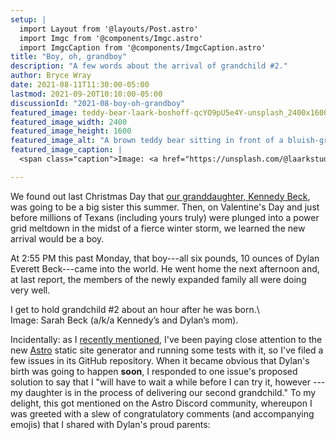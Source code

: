 ```yaml
---
setup: |
  import Layout from '@layouts/Post.astro'
  import Imgc from '@components/Imgc.astro'
  import ImgcCaption from '@components/ImgcCaption.astro'
title: "Boy, oh, grandboy"
description: "A few words about the arrival of grandchild #2."
author: Bryce Wray
date: 2021-08-11T11:30:00-05:00
lastmod: 2021-09-20T10:10:00-05:00
discussionId: "2021-08-boy-oh-grandboy"
featured_image: teddy-bear-laark-boshoff-qcYO9pU5e4Y-unsplash_2400x1600.jpg
featured_image_width: 2400
featured_image_height: 1600
featured_image_alt: "A brown teddy bear sitting in front of a bluish-green background"
featured_image_caption: |
  <span class="caption">Image: <a href="https://unsplash.com/@laarkstudio?utm_source=unsplash&utm_medium=referral&utm_content=creditCopyText">Laårk Boshoff</a>; <a href="https://unsplash.com/s/photos/teddy-bear?utm_source=unsplash&utm_medium=referral&utm_content=creditCopyText">Unsplash</a></span>

---
```


We found out last Christmas Day that [our granddaughter, Kennedy Beck](/posts/2020/03/welcome-sweet-little-early-bird/), was going to be a big sister this summer. Then, on Valentine's Day and just before millions of Texans (including yours truly) were plunged into a power grid meltdown in the midst of a fierce winter storm, we learned the new arrival would be a boy.

At 2:55 PM this past Monday, that boy---all six pounds, 10 ounces of Dylan Everett Beck---came into the world. He went home the next afternoon and, at last report, the members of the newly expanded family all were doing very well.

<Imgc url="2021-08-09_BW-holding-Dylan_2978x1675.jpg" alt="Bryce Wray holds his grandson, Dylan Everett Beck, shortly after the child’s birth" width="2978" height="1675" />

<ImgcCaption>
I get to hold grandchild #2 about an hour after he was born.\
Image: Sarah Beck (a/k/a Kennedy’s and Dylan’s mom).
</ImgcCaption>

Incidentally: as I [recently mentioned](/posts/2021/08/gems-in-rough-08/), I've been paying close attention to the new [Astro](https://astro.build) static site generator and running some tests with it, so I've filed a few issues in its GitHub repository. When it became obvious that Dylan's birth was going to happen **soon**, I responded to one issue's proposed solution to say that I "will have to wait a while before I can try it, however --- my daughter is in the process of delivering our second grandchild." To my delight, this got mentioned on the Astro Discord community, whereupon I was greeted with a slew of congratulatory comments (and accompanying emojis) that I shared with Dylan's proud parents:

<Imgc url="Astro-Discord-general_2021-08-09_1794x1462.png" alt="Screen capture from a Discord community chat session" width="1794" height="1462" />
